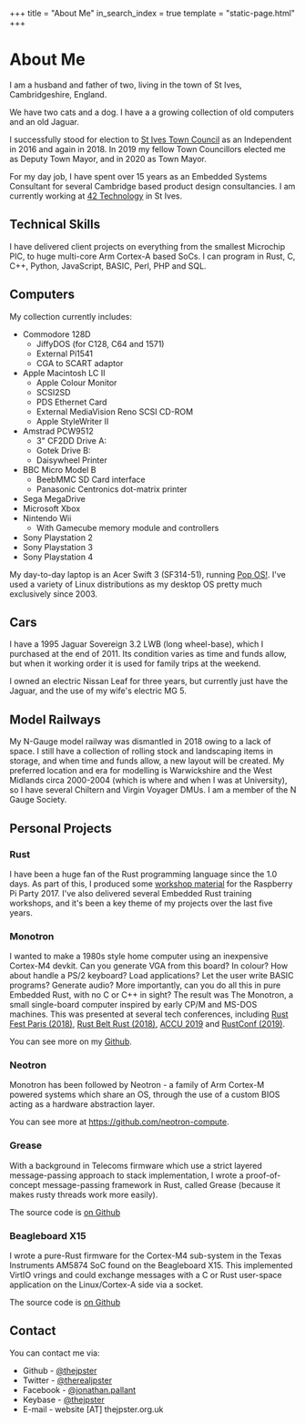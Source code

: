+++
title = "About Me"
in_search_index = true
template = "static-page.html"
+++

# About Me

I am a husband and father of two, living in the town of St Ives, Cambridgeshire, England.

We have two cats and a dog. I have a a growing collection of old computers and an old Jaguar.

I successfully stood for election to [St Ives Town Council](https://www.stivestowncouncil.gov.uk) as an Independent in 2016 and again in 2018. In 2019 my fellow Town Councillors elected me as Deputy Town Mayor, and in 2020 as Town Mayor.

For my day job, I have spent over 15 years as an Embedded Systems Consultant for several Cambridge based product design consultancies. I am currently working at [42 Technology](https://42technology.com) in St Ives.

## Technical Skills

I have delivered client projects on everything from the smallest Microchip PIC, to huge multi-core Arm Cortex-A based SoCs. I can program in Rust, C, C++, Python, JavaScript, BASIC, Perl, PHP and SQL.

## Computers

My collection currently includes:

* Commodore 128D
   * JiffyDOS (for C128, C64 and 1571)
   * External Pi1541
   * CGA to SCART adaptor
* Apple Macintosh LC II
   * Apple Colour Monitor
   * SCSI2SD
   * PDS Ethernet Card
   * External MediaVision Reno SCSI CD-ROM
   * Apple StyleWriter II
* Amstrad PCW9512
   * 3" CF2DD Drive A:
   * Gotek Drive B:
   * Daisywheel Printer
* BBC Micro Model B
   * BeebMMC SD Card interface
   * Panasonic Centronics dot-matrix printer
* Sega MegaDrive
* Microsoft Xbox
* Nintendo Wii
   * With Gamecube memory module and controllers
* Sony Playstation 2
* Sony Playstation 3
* Sony Playstation 4

My day-to-day laptop is an Acer Swift 3 (SF314-51), running [Pop OS!](https://pop.system76.com). I've used a variety of Linux distributions as my desktop OS pretty much exclusively since 2003.

## Cars

I have a 1995 Jaguar Sovereign 3.2 LWB (long wheel-base), which I purchased at the end of 2011. Its condition varies as time and funds allow, but when it working order it is used for family trips at the weekend.

I owned an electric Nissan Leaf for three years, but currently just have the Jaguar, and the use of my wife's electric MG 5.

## Model Railways

My N-Gauge model railway was dismantled in 2018 owing to a lack of space. I still have a collection of rolling stock and landscaping items in storage, and when time and funds allow, a new layout will be created. My preferred location and era for modelling is Warwickshire and the West Midlands circa 2000-2004 (which is where and when I was at University), so I have several Chiltern and Virgin Voyager DMUs. I am a member of the N Gauge Society.

## Personal Projects

### Rust

I have been a huge fan of the Rust programming language since the 1.0 days. As part of this, I produced some [workshop material](https://github.com/thejpster/pi-workshop-rs) for the Raspberry Pi Party 2017. I've also delivered several Embedded Rust training workshops, and it's been a key theme of my projects over the last five years.

### Monotron

I wanted to make a 1980s style home computer using an inexpensive Cortex-M4 devkit. Can you generate VGA from this board? In colour? How about handle a PS/2 keyboard? Load applications? Let the user write BASIC programs? Generate audio? More importantly, can you do all this in pure Embedded Rust, with no C or C++ in sight? The result was The Monotron, a small single-board computer inspired by early CP/M and MS-DOS machines. This was presented at several tech conferences, including [Rust Fest Paris (2018)](https://www.youtube.com/watch?v=pTEYqpcQ6lg&t=2s), [Rust Belt Rust (2018)](https://www.youtube.com/watch?v=xBRFtlT5Pfs&t=33s), [ACCU 2019](https://www.youtube.com/watch?v=BmjqAhRtvHI) and [RustConf (2019)](https://www.youtube.com/watch?v=PXaSUiGgyEw).

You can see more on my [Github](https://github.com/thejpster/monotron).

### Neotron

Monotron has been followed by Neotron - a family of Arm Cortex-M powered systems which share an OS, through the use of a custom BIOS acting as a hardware abstraction layer.

You can see more at <https://github.com/neotron-compute>.

### Grease

With a background in Telecoms firmware which use a strict layered message-passing approach to stack implementation, I wrote a proof-of-concept message-passing framework in Rust, called Grease (because it makes rusty threads work more easily).

The source code is [on Github](https://github.com/thejpster/grease) 

### Beagleboard X15

I wrote a pure-Rust firmware for the Cortex-M4 sub-system in the Texas Instruments AM5874 SoC found on the Beagleboard X15. This implemented VirtIO vrings and could exchange messages with a C or Rust user-space application on the Linux/Cortex-A side via a socket.

The source code is [on Github](https://github.com/thejpster/rust-beagleboardx15-demo) 

## Contact

You can contact me via:

* Github - [@thejpster](https://github.com/thejpster)
* Twitter - [@therealjpster](https://twitter.com/therealjpster)
* Facebook - [@jonathan.pallant](https://facebook.com/jonathan.pallant)
* Keybase - [@thejpster](https://keybase.io/thejpster)
* E-mail - website [&#65;T] thejpster.org.uk


